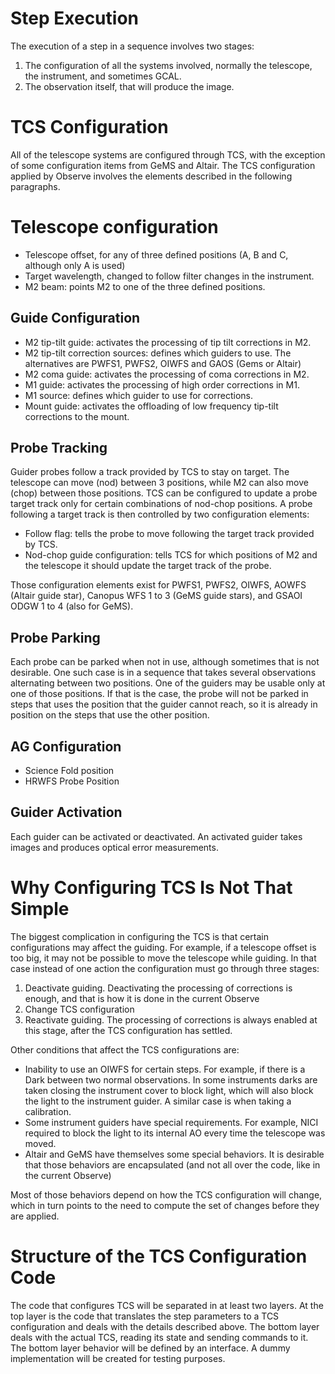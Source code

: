 # Step Execution
The execution of a step in a sequence involves two stages:
1. The configuration of all the systems involved, normally the telescope, the instrument, and sometimes GCAL.
2. The observation itself, that will produce the image.

# TCS Configuration
All of the telescope systems are configured through TCS, with the exception of some configuration items from GeMS and
Altair. The TCS configuration applied by Observe involves the elements described in the following paragraphs.

# Telescope configuration
* Telescope offset, for any of three defined positions (A, B and C, although only A is used)
* Target wavelength, changed to follow filter changes in the instrument.
* M2 beam: points M2 to one of the three defined positions.

## Guide Configuration
* M2 tip-tilt guide: activates the processing of tip tilt corrections in M2.
* M2 tip-tilt correction sources: defines which guiders to use. The alternatives are PWFS1, PWFS2, OIWFS and GAOS (Gems
or Altair)
* M2 coma guide: activates the processing of coma corrections in M2.
* M1 guide: activates the processing of high order corrections in M1.
* M1 source: defines which guider to use for corrections.
* Mount guide: activates the offloading of low frequency tip-tilt corrections to the mount.

## Probe Tracking
Guider probes follow a track provided by TCS to stay on target. The telescope can move (nod) between 3 positions, while
M2 can also move (chop) between those positions. TCS can be configured to update a probe target track only for certain
combinations of nod-chop positions. A probe following a target track is then controlled by two configuration elements:

* Follow flag: tells the probe to move following the target track provided by TCS.
* Nod-chop guide configuration: tells TCS for which positions of M2 and the telescope it should update the target track
of the probe.

Those configuration elements exist for PWFS1, PWFS2, OIWFS, AOWFS (Altair guide star), Canopus WFS 1 to 3 (GeMS guide
stars), and GSAOI ODGW 1 to 4 (also for GeMS).

## Probe Parking
Each probe can be parked when not in use, although sometimes that is not desirable. One such case is in a sequence that
takes several observations alternating between two positions. One of the guiders may be usable only at one of those
positions. If that is the case, the probe will not be parked in steps that uses the position that the guider cannot
reach, so it is already in position on the steps that use the other position.

## AG Configuration
* Science Fold position
* HRWFS Probe Position

## Guider Activation
Each guider can be activated or deactivated. An activated guider takes images and produces optical error measurements.

# Why Configuring TCS Is Not That Simple
The biggest complication in configuring the TCS is that certain configurations may affect the guiding. For example, if
a telescope offset is too big, it may not be possible to move the telescope while guiding. In that case instead of one
action the configuration must go through three stages:

1. Deactivate guiding. Deactivating the processing of corrections is enough, and that is how it is done in the current
Observe
2. Change TCS configuration
3. Reactivate guiding. The processing of corrections is always enabled at this stage, after the TCS configuration has
settled.

Other conditions that affect the TCS configurations are:

* Inability to use an OIWFS for certain steps. For example, if there is a Dark between two normal observations. In some
instruments darks are taken closing the instrument cover to block light, which will also block the light to the
instrument guider. A similar case is when taking a calibration.
* Some instrument guiders have special requirements. For example, NICI required to block the light to its internal AO
every time the telescope was moved.
* Altair and GeMS have themselves some special behaviors. It is desirable that those behaviors are encapsulated (and not
all over the code, like in the current Observe)

Most of those behaviors depend on how the TCS configuration will change, which in turn points to the need to compute the
set of changes before they are applied.

# Structure of the TCS Configuration Code
The code that configures TCS will be separated in at least two layers. At the top layer is the code that translates
the step parameters to a TCS configuration and deals with the details described above. The bottom layer deals with the
actual TCS, reading its state and sending commands to it. The bottom layer behavior will be defined by an interface. A
dummy implementation will be created for testing purposes.